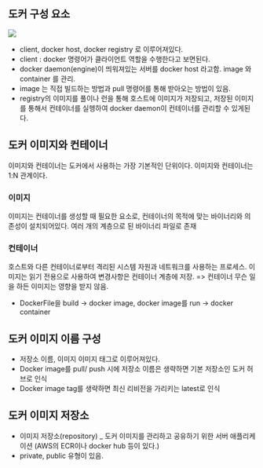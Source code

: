 ## 도커 구성 요소
![](https://velog.velcdn.com/images/noyohanx/post/d2ac76cc-9337-4188-97ef-2c67db2ab8ae/image.png)

- client, docker host, docker registry 로 이루어져있다.
- client : docker 명령어가 클라이언트 역할을 수행한다고 보면된다.
- docker daemon(engine)이 띄워져있는 서버를 docker host 라고함. image 와 container 를 관리.
- image 는 직접 빌드하는 방법과 pull 명령어를 통해 받아오는 방법이 있음.
- registry의 이미지를 풀이나 런을 통해 호스트에 이미지가 저장되고, 저장된 이미지를 통해서 컨테이너를 실헹하여 docker daemon이 컨테이너를 관리할 수 있게된다.

## 도커 이미지와 컨테이너
이미지와 컨테이너는 도커에서 사용하는 가장 기본적인 단위이다. 이미지와 컨테이너는 1:N 관계이다.
### 이미지
이미지는 컨테이너를 생성할 때 필요한 요소로, 컨테이너의 목적에 맞는 바이너리와 의존성이 설치되어있다. 여러 개의 계층으로 된 바이너리 파일로 존재
### 컨테이너
호스트와 다른 컨테이너로부터 격리된 시스템 자원과 네트워크를 사용하는 프로세스. 이미지는 읽기 전용으로 사용하여 변경사항은 컨테이너 계층에 저장. => 컨테이너 무슨 일을 하든 이미지는 영향을 받지 않음.

- DockerFile을 build -> docker image, docker image를 run -> docker container
## 도커 이미지 이름 구성
- 저장소 이름, 이미지 이미지 태그로 이루어져있다.
- Docker image를 pull/ push 시에 저장소 이름은 생략하면 기본 저장소인 도커 허브로 인식
- Docker image tag를 생략하면 최신 리비전을 가리키는 latest로 인식

## 도커 이미지 저장소
- 이미지 저장소(repository) _ 도커 이미지를 관리하고 공유하기 위한 서버 애플리케이션 (AWS의 ECR이나 docker hub 등이 있다.)
- private, public 유형이 있음.

